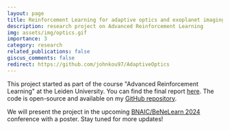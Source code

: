 ```yaml
---
layout: page
title: Reinforcement Learning for adaptive optics and exoplanet imaging
description: research project on Advanced Reinforcement Learning
img: assets/img/optics.gif
importance: 3
category: research
related_publications: false
giscus_comments: false
redirect: https://github.com/johnkou97/AdaptiveOptics
---
```


This project started as part of the course "Advanced Reinforcement Learning" at the Leiden University. You can find the final report [here](/assets/pdf/RLAdaptive.pdf). The code is open-source and available on my [GitHub repository](https://github.com/johnkou97/AdaptiveOptics).

We will present the project in the upcoming [BNAIC/BeNeLearn 2024](https://bnaic2024.sites.uu.nl/) conference with a poster. Stay tuned for more updates!
